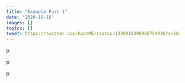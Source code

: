 ```yaml
---
title: "Example Post 1"
date: "2020-12-18"
images: []
topics: []
tweet: https://twitter.com/KwatME/status/1339019398988754946?s=20
---
```


p

p

p
